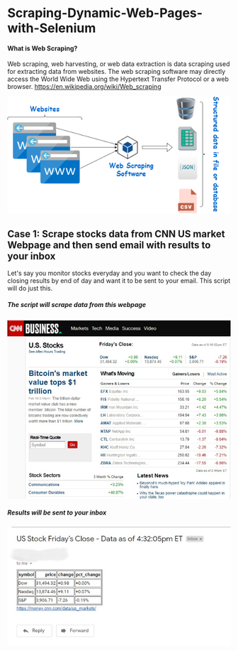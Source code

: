 # Scraping-Dynamic-Web-Pages-with-Selenium

#### What is Web Scraping?

Web scraping, web harvesting, or web data extraction is data scraping used for extracting data from websites. The web scraping software may directly access the World Wide Web using the Hypertext Transfer Protocol or a web browser. https://en.wikipedia.org/wiki/Web_scraping 


![image](images/web_scraping.png)




## Case 1: Scrape stocks data from CNN US market Webpage and then send email with results to your inbox
Let's say you monitor stocks everyday and you want to check the day closing results by end of day and want it to be sent to your email. This script will do just this.

##### The script will scrape data from this webpage
![image](images/cnn_us_markets.jpg)




##### Results will be sent to your inbox
![image](images/c1_r.jpg)

